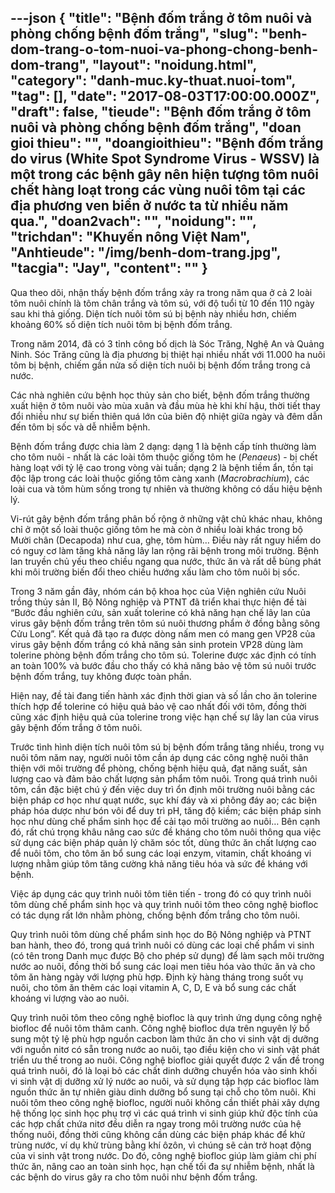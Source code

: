 ---json
{
    "title": "Bệnh đốm trắng ở tôm nuôi và phòng chống bệnh đốm trắng",
    "slug": "benh-dom-trang-o-tom-nuoi-va-phong-chong-benh-dom-trang",
    "layout": "noidung.html",
    "category": "danh-muc.ky-thuat.nuoi-tom",
    "tag": [],
    "date": "2017-08-03T17:00:00.000Z",
    "draft": false,
    "tieude": "Bệnh đốm trắng ở tôm nuôi và phòng chống bệnh đốm trắng",
    "doan gioi thieu": "",
    "doangioithieu": "Bệnh đốm trắng do virus (White Spot Syndrome Virus - WSSV) là một trong các bệnh gây nên hiện tượng tôm nuôi chết hàng loạt trong các vùng nuôi tôm tại các địa phương ven biển ở nước ta từ nhiều năm qua.",
    "doan2vach": "",
    "noidung": "",
    "trichdan": "Khuyến nông Việt Nam",
    "Anhtieude": "/img/benh-dom-trang.jpg",
    "tacgia": "Jay",
    "__content__": ""
}
---
<p><span style="font-size:14px">Qua theo d&otilde;i, nhận thấy bệnh đốm trắng xảy ra trong năm qua ở cả 2 lo&agrave;i t&ocirc;m nu&ocirc;i ch&iacute;nh l&agrave; t&ocirc;m ch&acirc;n trắng v&agrave; t&ocirc;m s&uacute;, với độ tuổi từ 10 đến 110 ng&agrave;y sau khi thả giống. Diện t&iacute;ch nu&ocirc;i t&ocirc;m s&uacute; bị bệnh n&agrave;y nhiều hơn, chiếm khoảng 60% số diện t&iacute;ch nu&ocirc;i t&ocirc;m bị bệnh đốm trắng.</span></p>

<p><span style="font-size:14px">Trong năm 2014, đ&atilde; c&oacute; 3 tỉnh c&ocirc;ng bố dịch l&agrave; S&oacute;c Trăng, Nghệ An v&agrave; Quảng Ninh. S&oacute;c Trăng cũng l&agrave; địa phương bị thiệt hại nhiều nhất với 11.000 ha nu&ocirc;i t&ocirc;m bị bệnh, chiếm gần nửa số diện t&iacute;ch nu&ocirc;i bị bệnh đốm trắng trong cả nước.</span></p>

<p><span style="font-size:14px">C&aacute;c nh&agrave; nghi&ecirc;n cứu bệnh học thủy sản cho biết, bệnh đốm trắng thường xuất hiện ở t&ocirc;m nu&ocirc;i v&agrave;o m&ugrave;a xu&acirc;n v&agrave; đầu m&ugrave;a h&egrave; khi kh&iacute; hậu, thời tiết thay đổi nhiều như sự biến thi&ecirc;n qu&aacute; lớn của bi&ecirc;n độ nhiệt giữa ng&agrave;y v&agrave; đ&ecirc;m dẫn đến t&ocirc;m bị sốc v&agrave; dễ nhiễm bệnh.</span></p>

<p><span style="font-size:14px">Bệnh đốm trắng được chia l&agrave;m 2 dạng: dạng 1 l&agrave; bệnh cấp t&iacute;nh thường l&agrave;m cho t&ocirc;m nu&ocirc;i - nhất l&agrave; c&aacute;c lo&agrave;i t&ocirc;m thuộc giống t&ocirc;m he (<em>Penaeus</em>) - bị chết h&agrave;ng loạt với tỷ lệ cao trong v&ograve;ng v&agrave;i tuần; dạng 2 l&agrave; bệnh tiềm ẩn, tồn tại độc lập trong c&aacute;c lo&agrave;i thuộc giống t&ocirc;m c&agrave;ng xanh (<em>Macrobrachium</em>), c&aacute;c lo&agrave;i cua v&agrave; t&ocirc;m h&ugrave;m sống trong tự nhi&ecirc;n v&agrave; thường kh&ocirc;ng c&oacute; dấu hiệu bệnh l&yacute;.</span></p>

<p><span style="font-size:14px">Vi-r&uacute;t g&acirc;y bệnh đốm trắng ph&acirc;n bố rộng ở những vật chủ kh&aacute;c nhau, kh&ocirc;ng chỉ ở một số lo&agrave;i thuộc giống t&ocirc;m he m&agrave; c&ograve;n ở nhiều lo&agrave;i kh&aacute;c trong bộ Mười ch&acirc;n (Decapoda) như cua, ghẹ, t&ocirc;m h&ugrave;m&hellip; Điều n&agrave;y rất nguy hiểm do c&oacute; nguy cơ l&agrave;m tăng khả năng l&acirc;y lan rộng r&atilde;i bệnh trong m&ocirc;i trường. Bệnh lan truyền chủ yếu theo chiều ngang qua nước, thức ăn v&agrave; rất dễ b&ugrave;ng ph&aacute;t khi m&ocirc;i trường biến đổi theo chiều hướng xấu l&agrave;m cho t&ocirc;m nu&ocirc;i bị sốc.</span></p>

<p><span style="font-size:14px">Trong 3 năm gần đ&acirc;y, nh&oacute;m c&aacute;n bộ khoa học của Viện nghi&ecirc;n cứu Nu&ocirc;i trồng thủy sản II, Bộ N&ocirc;ng nghiệp v&agrave; PTNT đ&atilde; triển khai thực hiện đề t&agrave;i &ldquo;Bước đầu nghi&ecirc;n cứu, sản xuất tolerine c&oacute; khả năng hạn chế l&acirc;y lan của virus g&acirc;y bệnh đốm trắng tr&ecirc;n t&ocirc;m s&uacute; nu&ocirc;i thương phẩm ở đồng bằng s&ocirc;ng Cửu Long&rdquo;. Kết quả đ&atilde; tạo ra được d&ograve;ng nấm men c&oacute; mang gen VP28 của virus g&acirc;y bệnh đốm trắng c&oacute; khả năng sản sinh protein VP28 d&ugrave;ng l&agrave;m tolerine ph&ograve;ng bệnh đốm trắng cho t&ocirc;m s&uacute;. Tolerine được x&aacute;c định c&oacute; t&iacute;nh an to&agrave;n 100% v&agrave; bước đầu cho thấy c&oacute; khả năng bảo vệ t&ocirc;m s&uacute; nu&ocirc;i trước bệnh đốm trắng, tuy kh&ocirc;ng được to&agrave;n phần.</span></p>

<p><span style="font-size:14px">Hiện nay, đề t&agrave;i đang tiến h&agrave;nh x&aacute;c định thời gian v&agrave; số lần cho ăn tolerine th&iacute;ch hợp để tolerine c&oacute; hiệu quả bảo vệ cao nhất đối với t&ocirc;m, đồng thời cũng x&aacute;c định hiệu quả của tolerine trong việc hạn chế sự l&acirc;y lan của virus g&acirc;y bệnh đốm trắng ở t&ocirc;m nu&ocirc;i.</span></p>

<p><span style="font-size:14px">Trước t&igrave;nh h&igrave;nh diện t&iacute;ch nu&ocirc;i t&ocirc;m s&uacute; bị bệnh đốm trắng tăng nhiều, trong vụ nu&ocirc;i t&ocirc;m năm nay, người nu&ocirc;i t&ocirc;m cần &aacute;p dụng c&aacute;c c&ocirc;ng nghệ nu&ocirc;i th&acirc;n thiện với m&ocirc;i trường để ph&ograve;ng, chống bệnh hiệu quả, đạt năng suất, sản lượng cao v&agrave; đảm bảo chất lượng sản phẩm t&ocirc;m nu&ocirc;i. Trong qu&aacute; tr&igrave;nh nu&ocirc;i t&ocirc;m, cần đặc biệt ch&uacute; &yacute; đến việc duy tr&igrave; ổn định m&ocirc;i trường nu&ocirc;i bằng c&aacute;c biện ph&aacute;p cơ học như quạt nước, sục kh&iacute; đ&aacute;y v&agrave; xi ph&ocirc;ng đ&aacute;y ao; c&aacute;c biện ph&aacute;p h&oacute;a dược như b&oacute;n v&ocirc;i để duy tr&igrave; pH, tăng độ kiềm; c&aacute;c biện ph&aacute;p sinh học như d&ugrave;ng chế phẩm sinh học để cải tạo m&ocirc;i trường ao nu&ocirc;i&hellip; B&ecirc;n cạnh đ&oacute;, rất ch&uacute; trọng kh&acirc;u n&acirc;ng cao sức đề kh&aacute;ng cho t&ocirc;m nu&ocirc;i th&ocirc;ng qua việc sử dụng c&aacute;c biện ph&aacute;p quản l&yacute; chăm s&oacute;c tốt, d&ugrave;ng thức ăn chất lượng cao để nu&ocirc;i t&ocirc;m, cho t&ocirc;m ăn bổ sung c&aacute;c loại enzym, vitamin, chất kho&aacute;ng vi lượng nhằm gi&uacute;p t&ocirc;m tăng cường khả năng ti&ecirc;u h&oacute;a v&agrave; sức đề kh&aacute;ng với bệnh.</span></p>

<p><span style="font-size:14px">Việc &aacute;p dụng c&aacute;c quy tr&igrave;nh nu&ocirc;i t&ocirc;m ti&ecirc;n tiến - trong đ&oacute; c&oacute; quy tr&igrave;nh nu&ocirc;i t&ocirc;m d&ugrave;ng chế phẩm sinh học v&agrave; quy tr&igrave;nh nu&ocirc;i t&ocirc;m theo c&ocirc;ng nghệ biofloc c&oacute; t&aacute;c dụng rất lớn nhằm ph&ograve;ng, chống bệnh đốm trắng cho t&ocirc;m nu&ocirc;i.</span></p>

<p><span style="font-size:14px">Quy tr&igrave;nh nu&ocirc;i t&ocirc;m d&ugrave;ng chế phẩm sinh học do Bộ N&ocirc;ng nghiệp v&agrave; PTNT ban h&agrave;nh, theo đ&oacute;, trong qu&aacute; tr&igrave;nh nu&ocirc;i c&oacute; d&ugrave;ng c&aacute;c loại chế phẩm vi sinh (c&oacute; t&ecirc;n trong Danh mục được Bộ cho ph&eacute;p sử dụng) để l&agrave;m sạch m&ocirc;i trường nước ao nu&ocirc;i, đồng thời bổ sung c&aacute;c loại men ti&ecirc;u h&oacute;a v&agrave;o thức ăn v&agrave; cho t&ocirc;m ăn h&agrave;ng ng&agrave;y với lượng ph&ugrave; hợp. Định kỳ h&agrave;ng th&aacute;ng trong suốt vụ nu&ocirc;i, cho t&ocirc;m ăn th&ecirc;m c&aacute;c loại vitamin A, C, D, E v&agrave; bổ sung c&aacute;c chất kho&aacute;ng vi lượng v&agrave;o ao nu&ocirc;i.</span></p>

<p><span style="font-size:14px">Quy tr&igrave;nh nu&ocirc;i t&ocirc;m theo c&ocirc;ng nghệ biofloc l&agrave; quy tr&igrave;nh ứng dụng c&ocirc;ng nghệ biofloc để nu&ocirc;i t&ocirc;m th&acirc;m canh. C&ocirc;ng nghệ biofloc dựa tr&ecirc;n nguy&ecirc;n l&yacute; bổ sung một tỷ lệ ph&ugrave; hợp nguồn cacbon l&agrave;m thức ăn cho vi sinh vật dị dưỡng với nguồn nitơ c&oacute; sẵn trong nước ao nu&ocirc;i, tạo điều kiện cho vi sinh vật ph&aacute;t triển ưu thế trong ao nu&ocirc;i. C&ocirc;ng nghệ biofloc giải quyết được 2 vấn đề trong qu&aacute; tr&igrave;nh nu&ocirc;i, đ&oacute; l&agrave; loại bỏ c&aacute;c chất dinh dưỡng chuyển h&oacute;a v&agrave;o sinh khối vi sinh vật dị dưỡng xử l&yacute; nước ao nu&ocirc;i, v&agrave; sử dụng tập hợp c&aacute;c biofloc l&agrave;m nguồn thức ăn tự nhi&ecirc;n gi&agrave;u dinh dưỡng bổ sung tại chỗ cho t&ocirc;m nu&ocirc;i. Khi nu&ocirc;i t&ocirc;m theo c&ocirc;ng nghệ biofloc, người nu&ocirc;i kh&ocirc;ng cần thiết phải x&acirc;y dựng hệ thống lọc sinh học phụ trợ v&igrave; c&aacute;c qu&aacute; tr&igrave;nh vi sinh gi&uacute;p khử độc t&iacute;nh của c&aacute;c hợp chất chứa nitơ đều diễn ra ngay trong m&ocirc;i trường nước của hệ thống nu&ocirc;i, đồng thời cũng kh&ocirc;ng cần d&ugrave;ng c&aacute;c biện ph&aacute;p kh&aacute;c để khử tr&ugrave;ng nước, v&iacute; dụ khử tr&ugrave;ng bằng kh&iacute; &ocirc;z&ocirc;n, v&igrave; ch&uacute;ng sẽ cản trở hoạt động của vi sinh vật trong nước. Do đ&oacute;, c&ocirc;ng nghệ biofloc gi&uacute;p l&agrave;m giảm chi ph&iacute; thức ăn, n&acirc;ng cao an to&agrave;n sinh học, hạn chế tối đa sự nhiễm bệnh, nhất l&agrave; c&aacute;c bệnh do virus g&acirc;y ra cho t&ocirc;m nu&ocirc;i như bệnh đốm trắng.</span></p>
